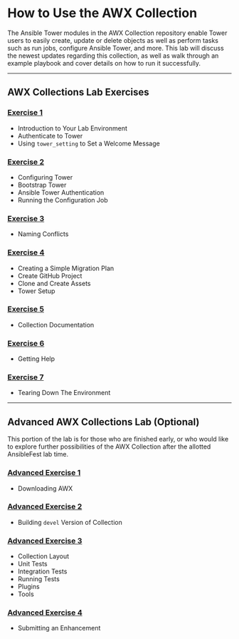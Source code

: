 # How to Use the AWX Collection

The Ansible Tower modules in the AWX Collection repository enable Tower users to easily create, update or delete objects as well as perform tasks such as run jobs, configure Ansible Tower, and more. This lab will discuss the newest updates regarding this collection, as well as walk through an example playbook and cover details on how to run it successfully.

* * *

## AWX Collections Lab Exercises

### [Exercise 1](lab_01.md)
- Introduction to Your Lab Environment
- Authenticate to Tower
- Using `tower_setting` to Set a Welcome Message

### [Exercise 2](lab_02.md)
- Configuring Tower
- Bootstrap Tower
- Ansible Tower Authentication
- Running the Configuration Job

### [Exercise 3](lab_03.md)
- Naming Conflicts

### [Exercise 4](lab_04.md)
- Creating a Simple Migration Plan
- Create GitHub Project
- Clone and Create Assets
- Tower Setup

### [Exercise 5](lab_05.md)
- Collection Documentation

### [Exercise 6](lab_06.md)
- Getting Help

### [Exercise 7](lab_07.md)
- Tearing Down The Environment

* * *

## Advanced AWX Collections Lab (Optional)

This portion of the lab is for those who are finished early, or who would like to explore further possibilities of the AWX Collection after the allotted AnsibleFest lab time.

### [Advanced Exercise 1](lab_advanced_01.md)
- Downloading AWX

### [Advanced Exercise 2](lab_advanced_02.md)
- Building `devel` Version of Collection

### [Advanced Exercise 3](lab_advanced_03.md)
- Collection Layout
- Unit Tests
- Integration Tests
- Running Tests
- Plugins
- Tools

### [Advanced Exercise 4](lab_advanced_04.md)
- Submitting an Enhancement

